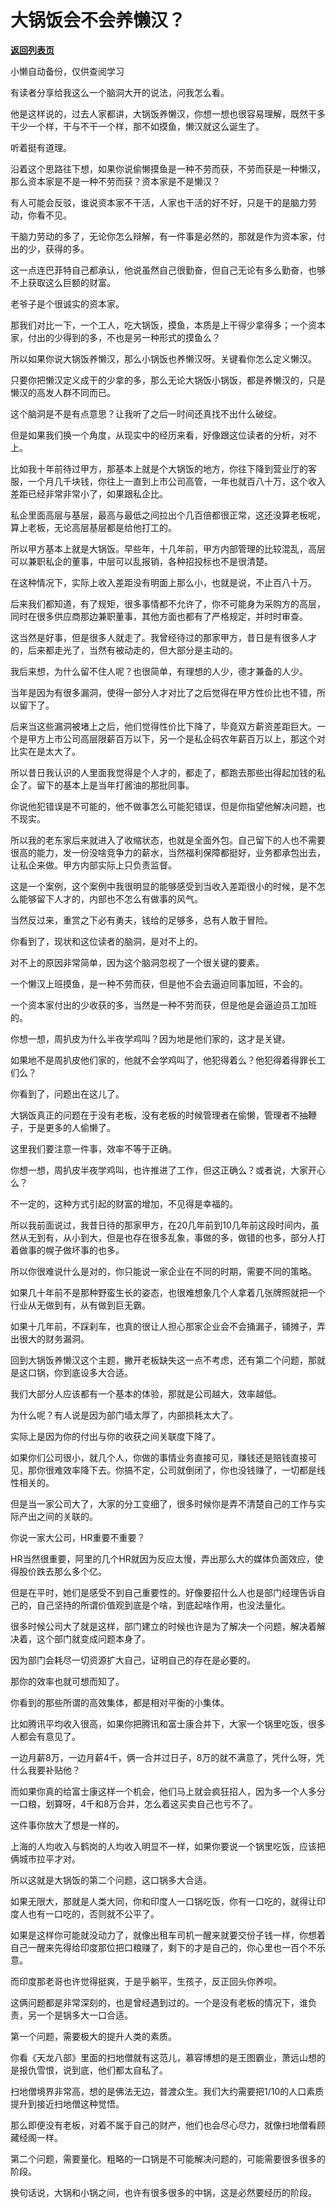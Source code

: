 # 大锅饭会不会养懒汉？

[**返回列表页**](/gzh/记忆承载)

小懒自动备份，仅供查阅学习

有读者分享给我这么一个脑洞大开的说法，问我怎么看。  

  

他是这样说的，过去人家都讲，大锅饭养懒汉，你想一想也很容易理解，既然干多干少一个样，干与不干一个样，那不如摸鱼，懒汉就这么诞生了。

  

听着挺有道理。

  

沿着这个思路往下想，如果你说偷懒摸鱼是一种不劳而获，不劳而获是一种懒汉，那么资本家是不是一种不劳而获？资本家是不是懒汉？  

  

有人可能会反驳，谁说资本家不干活，人家也干活的好不好，只是干的是脑力劳动，你看不见。  

  

干脑力劳动的多了，无论你怎么辩解，有一件事是必然的，那就是作为资本家，付出的少，获得的多。  

  

这一点连巴菲特自己都承认，他说虽然自己很勤奋，但自己无论有多么勤奋，也够不上获取这么巨额的财富。

  

老爷子是个很诚实的资本家。  

  

那我们对比一下，一个工人，吃大锅饭，摸鱼，本质是上干得少拿得多；一个资本家，付出的少得到的多，不也是另一种形式的摸鱼么？  

  

所以如果你说大锅饭养懒汉，那么小锅饭也养懒汉呀。关键看你怎么定义懒汉。  

  

只要你把懒汉定义成干的少拿的多，那么无论大锅饭小锅饭，都是养懒汉的，只是懒汉的高发人群不同而已。  

  

这个脑洞是不是有点意思？让我听了之后一时间还真找不出什么破绽。  

  

但是如果我们换一个角度，从现实中的经历来看，好像跟这位读者的分析，对不上。  

  

比如我十年前待过甲方，那基本上就是个大锅饭的地方，你往下降到营业厅的客服，一个月几千块钱，你往上一直到上市公司高管，一年也就百八十万，这个收入差距已经非常非常小了，如果跟私企比。  

  

私企里面高层与基层，最高与最低之间拉出个几百倍都很正常，这还没算老板呢，算上老板，无论高层基层都是给他打工的。

  

所以甲方基本上就是大锅饭。早些年，十几年前，甲方内部管理的比较混乱，高层可以兼职私企的董事，中层可以乱报销，各种招投标也不是很清楚。

  

在这种情况下，实际上收入差距没有明面上那么小，也就是说，不止百八十万。

  

后来我们都知道，有了规矩，很多事情都不允许了，你不可能身为采购方的高层，同时在很多供应商那边兼职董事，其他方面也都有了严格规定，并时时审查。

  

这当然是好事，但是很多人就走了。我曾经待过的那家甲方，昔日是有很多人才的，后来都走光了，当然有被动走的，但大部分是主动的。

  

我后来想，为什么留不住人呢？也很简单，有理想的人少，德才兼备的人少。

  

当年是因为有很多漏洞，使得一部分人才对比了之后觉得在甲方性价比也不错，所以留下了。

  

后来当这些漏洞被堵上之后，他们觉得性价比下降了，毕竟双方薪资差距巨大。一个是甲方上市公司高层限薪百万以下，另一个是私企码农年薪百万以上，那这个对比实在是太大了。

  

所以昔日我认识的人里面我觉得是个人才的，都走了，都跑去那些出得起加钱的私企了。留下的基本上是当年打酱油的那批同事。

  

你说他犯错误是不可能的，他不做事怎么可能犯错误，但是你指望他解决问题，也不现实。

  

所以我的老东家后来就进入了收缩状态，也就是全面外包。自己留下的人也不需要很高的能力，发一份没啥竞争力的薪水，当然福利保障都挺好，业务都承包出去，让私企来做。甲方内部实际上只负责监督。

  

这是一个案例，这个案例中我很明显的能够感受到当收入差距很小的时候，是不怎么能够留下人才的，内部也不怎么有做事的风气。  

  

当然反过来，重赏之下必有勇夫，钱给的足够多，总有人敢于冒险。  

  

你看到了，现状和这位读者的脑洞，是对不上的。

  

对不上的原因非常简单，因为这个脑洞忽视了一个很关键的要素。

  

一个懒汉上班摸鱼，是一种不劳而获，但是他不会去逼迫同事加班，不会的。

  

一个资本家付出的少收获的多，当然是一种不劳而获，但是他是会逼迫员工加班的。

  

你想一想，周扒皮为什么半夜学鸡叫？因为地是他们家的，这才是关键。

  

如果地不是周扒皮他们家的，他就不会学鸡叫了，他犯得着么？他犯得着得罪长工们么？

  

你看到了，问题出在这儿了。

  

大锅饭真正的问题在于没有老板，没有老板的时候管理者在偷懒，管理者不抽鞭子，于是更多的人偷懒了。

  

这里我们要注意一件事，效率不等于正确。  

  

你想一想，周扒皮半夜学鸡叫，也许推进了工作，但这正确么？或者说，大家开心么？

  

不一定的，这种方式引起的财富的增加，不见得是幸福的。  

  

所以我前面说过，我昔日待的那家甲方，在20几年前到10几年前这段时间内，虽然从无到有，从小到大，但是也存在很多乱象，事做的多，做错的也多，部分人打着做事的幌子做坏事的也多。

  

所以你很难说什么是对的，你只能说一家企业在不同的时期，需要不同的策略。

  

如果几十年前不是那种野蛮生长的姿态，也很难想象几个人拿着几张牌照就把一个行业从无做到有，从有做到巨无霸。  

  

如果十几年前，不踩刹车，也真的很让人担心那家企业会不会捅漏子，铺摊子，弄出很大的财务漏洞。  

  

回到大锅饭养懒汉这个主题，撇开老板缺失这一点不考虑，还有第二个问题，那就是这口锅，你到底设多大合适。  

  

我们大部分人应该都有一个基本的体验，那就是公司越大，效率越低。  

  

为什么呢？有人说是因为部门墙太厚了，内部损耗太大了。

  

实际上是因为你的付出与你的收获之间关联度下降了。  

  

如果你们公司很小，就几个人，你做的事情业务直接可见，赚钱还是赔钱直接可见，那你很难效率降下去。你搞不定，公司就倒闭了，你也没钱赚了，一切都是线性相关的。  

  

但是当一家公司大了，大家的分工变细了，很多时候你是弄不清楚自己的工作与实际产出之间的关联的。  

  

你说一家大公司，HR重要不重要？  

  

HR当然很重要，阿里的几个HR就因为反应太慢，弄出那么大的媒体负面效应，使得股价跌去那么多个亿。

  

但是在平时，她们是感受不到自己重要性的。好像要招什么人也是部门经理告诉自己的，自己坚持的所谓价值观到底是个啥，到底起啥作用，也没法量化。  

  

很多时候公司大了就是这样，部门建立的时候也许是为了解决一个问题，解决着解决着，这个部门就变成问题本身了。  

  

因为部门会耗尽一切资源扩大自己，证明自己的存在是必要的。

  

那你的效率也就可想而知了。  

  

你看到的那些所谓的高效集体，都是相对平衡的小集体。

  

比如腾讯平均收入很高，如果你把腾讯和富士康合并下，大家一个锅里吃饭，很多人都会有意见了。

  

一边月薪8万，一边月薪4千，俩一合并过日子，8万的就不满意了，凭什么呀，凭什么我要补贴他？  

  

而如果你真的给富士康这样一个机会，他们马上就会疯狂招人，因为多一个人多分一口粮，划算呀，4千和8万合并，怎么着这买卖自己也亏不了。  

  

这件事你放大了想是一样的。  

  

上海的人均收入与鹤岗的人均收入明显不一样，如果你要说一个锅里吃饭，应该把俩城市拉平才对。  

  

所以这就是大锅饭的第二个问题，这口锅多大合适。  

  

如果无限大，那就是人类大同，你和印度人一口锅吃饭，你有一口吃的，就得让印度人也有一口吃的，否则就不公平了。  

  

如果是这样你可能就没动力了，就像出租车司机一醒来就要交份子钱一样，你想着自己一醒来先得给印度那位把口粮赚了，剩下的才是自己的，你心里也一百个不乐意。  

  

而印度那老哥也许觉得挺爽，于是乎躺平，生孩子，反正回头你养呗。  

  

这俩问题都是非常深刻的，也是曾经遇到过的。一个是没有老板的情况下，谁负责，另一个是锅多大一口合适。

  

第一个问题，需要极大的提升人类的素质。  

  

你看《天龙八部》里面的扫地僧就有这范儿，慕容博想的是王图霸业，萧远山想的是报仇雪恨，说到底，他们都太自私了。

  

扫地僧境界非常高，想的是佛法无边，普渡众生。我们大约需要把1/10的人口素质提升到接近扫地僧这种觉悟。  

  

那么即便没有老板，对着不属于自己的财产，他们也会尽心尽力，就像扫地僧看顾藏经阁一样。  

  

第二个问题，需要量化。粗略的一口锅是不可能解决问题的，可能需要很多很多的阶段。

  

换句话说，大锅和小锅之间，也许有很多很多的中锅，这是必然要经历的阶段。


